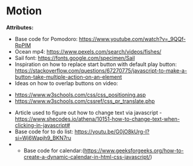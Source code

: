 # Motion

**Attributes:**

* Base code for Pomodoro: https://www.youtube.com/watch?v=_9QQf-RpPlM
* Ocean mp4: https://www.pexels.com/search/videos/fishes/
* Sail font: https://fonts.google.com/specimen/Sail
* Inspiration on how to replace start button with default play button: https://stackoverflow.com/questions/67270775/javascript-to-make-a-button-take-multiple-action-on-an-element
* Ideas on how to overlap buttons on video: 
- https://www.w3schools.com/css/css_positioning.asp
- https://www.w3schools.com/cssref/css_pr_translate.php
* Article used to figure out how to change text via javascript
  -https://www.shecodes.io/athena/10151-how-to-change-text-when-clicking-in-javascript#
* Base code for to do list: https://youtu.be/G0jO8kUrg-I?si=Wj6Wapjh9_BKN7ru
* * Base code for calendar:(https://www.geeksforgeeks.org/how-to-create-a-dynamic-calendar-in-html-css-javascript/)